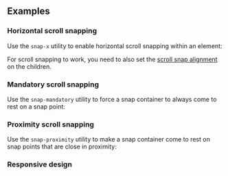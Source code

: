 ## Examples

### Horizontal scroll snapping

Use the `snap-x` utility to enable horizontal scroll snapping within an element:

For scroll snapping to work, you need to also set the [scroll snap alignment](/docs/scroll-snap-align) on the children.

### Mandatory scroll snapping

Use the `snap-mandatory` utility to force a snap container to always come to rest on a snap point:

### Proximity scroll snapping

Use the `snap-proximity` utility to make a snap container come to rest on snap points that are close in proximity:

### Responsive design